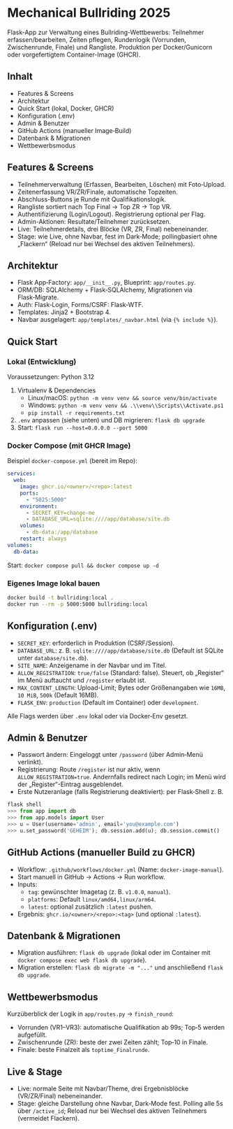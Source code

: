 # Mechanical Bullriding 2025

Flask-App zur Verwaltung eines Bullriding-Wettbewerbs: Teilnehmer erfassen/bearbeiten, Zeiten pflegen, Rundenlogik (Vorrunden, Zwischenrunde, Finale) und Rangliste. Produktion per Docker/Gunicorn oder vorgefertigtem Container-Image (GHCR).

## Inhalt

- Features & Screens
- Architektur
- Quick Start (lokal, Docker, GHCR)
- Konfiguration (.env)
- Admin & Benutzer
- GitHub Actions (manueller Image‑Build)
- Datenbank & Migrationen
- Wettbewerbsmodus

## Features & Screens

- Teilnehmerverwaltung (Erfassen, Bearbeiten, Löschen) mit Foto‑Upload.
- Zeitenerfassung VR/ZR/Finale, automatische Topzeiten.
- Abschluss-Buttons je Runde mit Qualifikationslogik.
- Rangliste sortiert nach Top Final → Top ZR → Top VR.
- Authentifizierung (Login/Logout). Registrierung optional per Flag.
- Admin-Aktionen: Resultate/Teilnehmer zurücksetzen.
- Live: Teilnehmerdetails, drei Blöcke (VR, ZR, Final) nebeneinander.
- Stage: wie Live, ohne Navbar, fest im Dark‑Mode; pollingbasiert ohne „Flackern“ (Reload nur bei Wechsel des aktiven Teilnehmers).

## Architektur

- Flask App‑Factory: `app/__init__.py`, Blueprint: `app/routes.py`.
- ORM/DB: SQLAlchemy + Flask‑SQLAlchemy, Migrationen via Flask‑Migrate.
- Auth: Flask‑Login, Forms/CSRF: Flask‑WTF.
- Templates: Jinja2 + Bootstrap 4.
- Navbar ausgelagert: `app/templates/_navbar.html` (via `{% include %}`).

## Quick Start

### Lokal (Entwicklung)

Voraussetzungen: Python 3.12

1. Virtualenv & Dependencies
   - Linux/macOS: `python -m venv venv && source venv/bin/activate`
   - Windows: `python -m venv venv && .\\venv\\Scripts\\Activate.ps1`
   - `pip install -r requirements.txt`
2. `.env` anpassen (siehe unten) und DB migrieren: `flask db upgrade`
3. Start: `flask run --host=0.0.0.0 --port 5000`

### Docker Compose (mit GHCR Image)

Beispiel `docker-compose.yml` (bereit im Repo):

```yaml
services:
  web:
    image: ghcr.io/<owner>/<repo>:latest
    ports:
      - "5025:5000"
    environment:
      - SECRET_KEY=change-me
      - DATABASE_URL=sqlite:////app/database/site.db
    volumes:
      - db-data:/app/database
    restart: always
volumes:
  db-data:
```

Start: `docker compose pull && docker compose up -d`

### Eigenes Image lokal bauen

```bash
docker build -t bullriding:local .
docker run --rm -p 5000:5000 bullriding:local
```

## Konfiguration (.env)

- `SECRET_KEY`: erforderlich in Produktion (CSRF/Session).
- `DATABASE_URL`: z. B. `sqlite:////app/database/site.db` (Default ist SQLite unter `database/site.db`).
- `SITE_NAME`: Anzeigename in der Navbar und im Titel.
- `ALLOW_REGISTRATION`: `true/false` (Standard: false). Steuert, ob „Register“ im Menü auftaucht und `/register` erlaubt ist.
- `MAX_CONTENT_LENGTH`: Upload-Limit; Bytes oder Größenangaben wie `16MB`, `10 MiB`, `500k` (Default 16MB).
- `FLASK_ENV`: `production` (Default im Container) oder `development`.

Alle Flags werden über `.env` lokal oder via Docker‑Env gesetzt.

## Admin & Benutzer

- Passwort ändern: Eingeloggt unter `/password` (über Admin‑Menü verlinkt).
- Registrierung: Route `/register` ist nur aktiv, wenn `ALLOW_REGISTRATION=true`. Andernfalls redirect nach Login; im Menü wird der „Register“-Eintrag ausgeblendet.
- Erste Nutzeranlage (falls Registrierung deaktiviert): per Flask‑Shell z. B.

```py
flask shell
>>> from app import db
>>> from app.models import User
>>> u = User(username='admin', email='you@example.com')
>>> u.set_password('GEHEIM'); db.session.add(u); db.session.commit()
```

## GitHub Actions (manueller Build zu GHCR)

- Workflow: `.github/workflows/docker.yml` (Name: `docker-image-manual`).
- Start manuell in GitHub → Actions → Run workflow.
- Inputs:
  - `tag`: gewünschter Imagetag (z. B. `v1.0.0`, `manual`).
  - `platforms`: Default `linux/amd64,linux/arm64`.
  - `latest`: optional zusätzlich `:latest` pushen.
- Ergebnis: `ghcr.io/<owner>/<repo>:<tag>` (und optional `:latest`).

## Datenbank & Migrationen

- Migration ausführen: `flask db upgrade` (lokal oder im Container mit `docker compose exec web flask db upgrade`).
- Migration erstellen: `flask db migrate -m "..."` und anschließend `flask db upgrade`.

## Wettbewerbsmodus

Kurzüberblick der Logik in `app/routes.py` → `finish_round`:

- Vorrunden (VR1–VR3): automatische Qualifikation ab 99s; Top‑5 werden aufgefüllt.
- Zwischenrunde (ZR): beste der zwei Zeiten zählt; Top‑10 in Finale.
- Finale: beste Finalzeit als `toptime_Finalrunde`.

## Live & Stage

- Live: normale Seite mit Navbar/Theme, drei Ergebnisblöcke (VR/ZR/Final) nebeneinander.
- Stage: gleiche Darstellung ohne Navbar, Dark‑Mode fest. Polling alle 5s über `/active_id`; Reload nur bei Wechsel des aktiven Teilnehmers (vermeidet Flackern).
